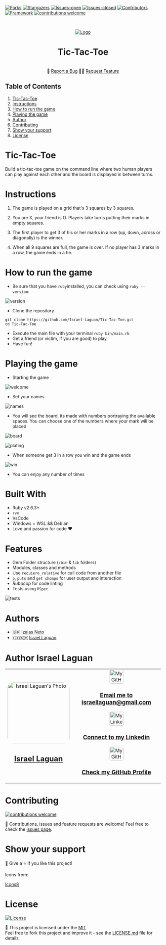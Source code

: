 <!-- PROJECT SHIELDS -->
[![Forks][forks-shield]][forks-url]
[![Stargazers][stars-shield]][stars-url]
[![Issues-open][issues-open-shield]][issues-url]
[![Issues-closed][issues-closed-shield]][issues-url]
[![Contributors][contributors-shield]][contributors-url]
[![Framework][badge-framework]][framework-url]
[![contributions welcome][contributions-welcome]][issues-url]

<!-- PROJECT LOGO -->
<br />
<p align="center">
  <a href="https://">
	  <img src="https://img.icons8.com/color/96/000000/full-image.png" alt="Logo"/>
  </a>

  <h1 align="center">
	Tic-Tac-Toe
  </h1>

  <p align="center">
    <br />
    🐞
    <a href="https://github.com/Israel-Laguan/Tic-Tac-Toe/issues">Report a Bug</a>
    🙋‍♂️
    <a href="https://github.com/Israel-Laguan/Tic-Tac-Toe/issues">Request Feature</a>
  </p>
</p>

## Table of Contents

1. [Tic-Tac-Toe](#tic-tac-toe)
2. [Instructions](#instructions)
3. [How to run the game](#how-to-run-the-game)
4. [Playing the game](#playing-the-game)
5. [Author](#author)
6. [Contributing](#contributing)
7. [Show your support](#show-your-support)
8. [License](#license)

# Tic-Tac-Toe
Build a tic-tac-toe game on the command line where two human players can play against each other and the board is displayed in between turns.

# Instructions

 1. The game is played on a grid that's 3 squares by 3 squares.

 2. You are X, your friend is O. Players take turns putting their marks in empty squares.
          
 3. The first player to get 3 of his or her marks in a row (up, down, across or diagonally) is the winner.
          
 4. When all 9 squares are full, the game is over. If no player has 3 marks in a row, the game ends in a tie. 

# How to run the game

 * Be sure that you have `ruby`installed, you can check using `ruby --version`:

![version](assets/ruby-version.png)

 * Clone the repository 
```
git clone https://github.com/Israel-Laguan/Tic-Tac-Toe.git
cd Tic-Tac-Toe
```
 * Execute the main file with your terminal
  `ruby bin/main.rb`
 * Get a friend (or victim, if you are good) to play 
 * Have fun!

# Playing the game

* Starting the game

![welcome](assets/ruby.png)

* Set your names

![names](assets/chomp.png)

* You will see the board, its made with numbers portraying the available spaces.
You can choose one of the numbers where your mark will be placed

![board](assets/board.png)

![plating](assets/playing.png)

* When someone get 3 in a row you win and the game ends

![win](assets/win.png)

* You can enjoy any number of times

# Built With
* Ruby v2.6.3+
* `rvm`
* VsCode
* Windows + WSL && Debian
* Love and passion for code ❤️

# Features

* Gem Folder structure (`/bin` & `lib` folders)
* Modules, classes and methods
* Use `requiere_relative` for call code from another file
* `p`, `puts` and `get chomps` for user output and interaction
* *Rubocop* for code linting
* Tests using `RSpec`

![tests](assets/tests.png)

# Authors
* 🇧🇷 [Izaias Neto](https://www.github.com/izaiasneto4)
* 🇨🇴🇸🇻 [Israel Laguan](https://www.github.com/Israel-Laguan)

# Author Israel Laguan

<table style="width:100%">
  <tr>
    <td>
        <div align="center">
            <a href="./docs/img/photo.png" target="_blank" rel="author">
                <img src="https://avatars2.githubusercontent.com/u/36519478?s=460&v=4" style="border-radius: 10%; min-width: 100px;" alt="Israel Laguan's Photo" width="200px">
            </a>
            <h2>
                <a href="https://israel-laguan.github.io/" target="_blank" rel="author">
                    Israel Laguan
                </a>
            </h2>
        </div>
    </td>
    <td>
        <div align="center">
            <a href="mailto:israellaguan@gmail.com" target="_blank" rel="author">
                <img src="https://img.icons8.com/color/48/000000/message-squared.png" style="border-radius: 10%" alt="My GitHub" height="45px">
                <h3>
                    Email me to 
                    <a href="mailto:israellaguan@gmail.com">
                        israellaguan@gmail.com
                    </a>
                </h3>
            </a>
            <a href="https://www.linkedin.com/in/israellaguan/" target="_blank" rel="author">
                <img src="https://img.icons8.com/color/48/000000/linkedin.png" alt="My Linkedin" height="45px">
                <h3>
                    Connect to my Linkedin
                </h3>
            </a>
            <a href="https://github.com/Israel-Laguan" target="_blank" rel="author">
                <img src="https://img.icons8.com/color/48/000000/github--v1.png" 
			style="border-radius: 10%" alt="My GitHub" height="45px"
		>
                <h3>
                    Check my GitHub Profile
                </h3>
            </a>
        </div>
    </td>
  </tr>
</table> 

# Contributing

[![contributions welcome][contributions-welcome]][issues-url]

🤝 Contributions, issues and feature requests are welcome!
Feel free to check the [issues page][issues-url].

# Show your support

🤗 Give a ⭐️ if you like this project!

Icons from:

<a href="https://icons8.com/icon/13917/full-image">Icons8</a>

# License

[![License][badge-license]](http://badges.mit-license.org)

📝 This project is licensed under the [MIT](LICENSE)\
Feel free to fork this project and improve it - see the [LICENSE.md](LICENSE.md) file for details 

<!-- MARKDOWN LINKS & IMAGES -->
[contributors-shield]: https://img.shields.io/github/contributors/Israel-Laguan/Tic-Tac-Toe?style=for-the-badge
[contributors-url]: https://github.com/Israel-Laguan/Tic-Tac-Toe/graphs/contributors
[forks-shield]: https://img.shields.io/github/forks/Israel-Laguan/Tic-Tac-Toe?style=for-the-badge
[forks-url]: https://github.com/Israel-Laguan/Tic-Tac-Toe/network/members
[stars-shield]: https://img.shields.io/github/stars/Israel-Laguan/Tic-Tac-Toe?style=for-the-badge
[stars-url]: https://github.com/Israel-Laguan/Tic-Tac-Toe/stargazers
[issues-open-shield]: https://img.shields.io/github/issues/Israel-Laguan/Tic-Tac-Toe?style=for-the-badge
[issues-url]: https://github.com/Israel-Laguan/Tic-Tac-Toe/issues
[issues-closed-shield]: https://img.shields.io/github/issues-closed/Israel-Laguan/Tic-Tac-Toe?style=for-the-badge
[badge-framework]: https://img.shields.io/badge/framework-here-9cf?style=for-the-badge
[framework-url]: https://google.com
[contributions-welcome]: https://img.shields.io/badge/contributions-welcome-brightgreen.svg?style=for-the-badge
[badge-license]: https://img.shields.io/:license-mit-blue.svg?style=for-the-badge
